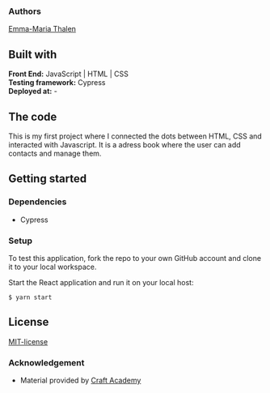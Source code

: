 
### Authors
[Emma-Maria Thalen](https://github.com/emtalen)   

## Built with
**Front End:** JavaScript | HTML | CSS  
**Testing framework:** Cypress  
**Deployed at:** -

## The code   
This is my first project where I connected the dots between HTML, CSS and interacted with Javascript. It is a adress book where the user can add contacts and manage them. 

## Getting started
### Dependencies  
* Cypress

### Setup   
To test this application, fork the repo to your own GitHub account and clone it to your local workspace. </br>

Start the React application and run it on your local host:
```
$ yarn start
```


## License  
[MIT-license](https://en.wikipedia.org/wiki/MIT_License)

### Acknowledgement  
- Material provided by [Craft Academy](https://craftacademy.se)
